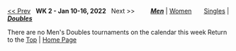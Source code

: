 <a name="top"></a>[<< Prev](men_doubles_2145.md) &nbsp; **WK 2 - Jan 10-16, 2022** &nbsp; Next >> &nbsp;&nbsp;&nbsp;&nbsp;&nbsp;&nbsp;&nbsp; [***Men***](./men_doubles_2202.md) &#124; [Women](./women_doubles_2202.md) &nbsp;&nbsp;&nbsp;&nbsp;&nbsp; [Singles](./men_singles_2202.md) &#124; [***Doubles***](./men_doubles_2202.md)

There are no Men's Doubles tournaments on the calendar this week
Return to the [Top](#top) &#124; [Home Page](../../index.md)